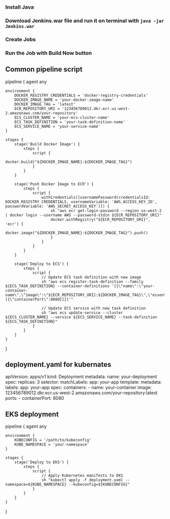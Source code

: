 ### Install  Java
### Download Jenkins.war file and run it on terminal with `java -jar Jenkins.war`
### Create Jobs
### Run the Job with Build Now button

## Common pipeline script
pipeline {
    agent any

    environment {
        DOCKER_REGISTRY_CREDENTIALS = 'docker-registry-credentials'
        DOCKER_IMAGE_NAME = 'your-docker-image-name'
        DOCKER_IMAGE_TAG = 'latest'
        ECR_REPOSITORY_URI = '123456789012.dkr.ecr.us-west-2.amazonaws.com/your-repository'
        ECS_CLUSTER_NAME = 'your-ecs-cluster-name'
        ECS_TASK_DEFINITION = 'your-task-definition-name'
        ECS_SERVICE_NAME = 'your-service-name'
    }

    stages {
        stage('Build Docker Image') {
            steps {
                script {
                    docker.build("${DOCKER_IMAGE_NAME}:${DOCKER_IMAGE_TAG}")
                }
            }
        }

        stage('Push Docker Image to ECR') {
            steps {
                script {
                    withCredentials([usernamePassword(credentialsId: DOCKER_REGISTRY_CREDENTIALS, usernameVariable: 'AWS_ACCESS_KEY_ID', passwordVariable: 'AWS_SECRET_ACCESS_KEY')]) {
                        sh "aws ecr get-login-password --region us-west-2 | docker login --username AWS --password-stdin ${ECR_REPOSITORY_URI}"
                        docker.withRegistry("${ECR_REPOSITORY_URI}", 'ecr') {
                            docker.image("${DOCKER_IMAGE_NAME}:${DOCKER_IMAGE_TAG}").push()
                        }
                    }
                }
            }
        }

        stage('Deploy to ECS') {
            steps {
                script {
                    // Update ECS task definition with new image
                    sh "aws ecs register-task-definition --family ${ECS_TASK_DEFINITION} --container-definitions '[{\"name\":\"your-container-name\",\"image\":\"${ECR_REPOSITORY_URI}:${DOCKER_IMAGE_TAG}\",\"essential\":true,\"portMappings\":[{\"containerPort\":8080}]}]'"
                    
                    // Update ECS service with new task definition
                    sh "aws ecs update-service --cluster ${ECS_CLUSTER_NAME} --service ${ECS_SERVICE_NAME} --task-definition ${ECS_TASK_DEFINITION}"
                }
            }
        }
    }
}



## deployment.yaml for kubernates
apiVersion: apps/v1
kind: Deployment
metadata:
  name: your-deployment
spec:
  replicas: 3
  selector:
    matchLabels:
      app: your-app
  template:
    metadata:
      labels:
        app: your-app
    spec:
      containers:
      - name: your-container
        image: 123456789012.dkr.ecr.us-west-2.amazonaws.com/your-repository:latest
        ports:
        - containerPort: 8080



## EKS deployment
pipeline {
    agent any

    environment {
        KUBECONFIG = '/path/to/kubeconfig'
        KUBE_NAMESPACE = 'your-namespace'
    }

    stages {
        stage('Deploy to EKS') {
            steps {
                script {
                    // Apply Kubernetes manifests to EKS
                    sh "kubectl apply -f deployment.yaml --namespace=${KUBE_NAMESPACE} --kubeconfig=${KUBECONFIG}"
                }
            }
        }
    }
}

